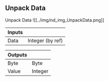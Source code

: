 ## Unpack Data
Unpack Data
![[../img/nd_img_UnpackData.png]]

|Inputs||
|--|--|
| Data | Integer (by ref) |

|Outputs||
|--|--|
| Byte | Byte |
| Value | Integer |
